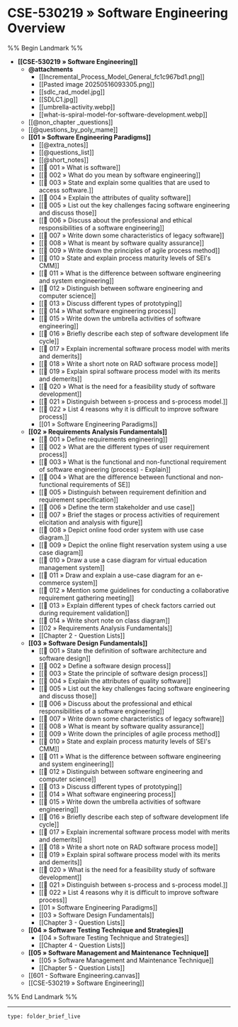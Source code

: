 # CSE-530219 » Software Engineering Overview
%% Begin Landmark %%
- **[[CSE-530219 » Software Engineering]]**
	- **@attachments**
		- [[Incremental_Process_Model_General_fc1c967bd1.png]]
		- [[Pasted image 20250516093305.png]]
		- [[sdlc_rad_model.jpg]]
		- [[SDLC1.jpg]]
		- [[umbrella-activity.webp]]
		- [[what-is-spiral-model-for-software-development.webp]]
	- [[@non_chapter _questions]]
	- [[@questions_by_poly_mame]]
	- **[[01 » Software Engineering Paradigms]]**
		- [[@extra_notes]]
		- [[@questions_list]]
		- [[@short_notes]]
		- [[📘 001 » What is software]]
		- [[📘 002 » What do you mean by software engineering]]
		- [[📘 003 » State and explain some qualities that are used to access software.]]
		- [[📘 004 » Explain the attributes of quality software]]
		- [[📘 005 » List out the key challenges facing software engineering and discuss those]]
		- [[📘 006 » Discuss about the professional and ethical responsibilities of a software engineering]]
		- [[📘 007 » Write down some characteristics of legacy software]]
		- [[📘 008 » What is meant by software quality assurance]]
		- [[📘 009 » Write down the principles of agile process method]]
		- [[📘 010 » State and explain process maturity levels of SEI's CMM]]
		- [[📘 011 » What is the difference between software engineering and system engineering]]
		- [[📘 012 » Distinguish between software engineering and computer science]]
		- [[📘 013 » Discuss different types of prototyping]]
		- [[📘 014 » What software engineering process]]
		- [[📘 015 » Write down the umbrella activities of software engineering]]
		- [[📘 016 » Briefly describe each step of software development life cycle]]
		- [[📘 017 » Explain incremental software process model with merits and demerits]]
		- [[📘 018 » Write a short note on RAD software process mode]]
		- [[📘 019 » Explain spiral software process model with its merits and demerits]]
		- [[📘 020 » What is the need for a feasibility study of software development]]
		- [[📘 021 » Distinguish between s-process and s-process model.]]
		- [[📘 022 » List 4 reasons why it is difficult to improve software process]]
		- [[01 » Software Engineering Paradigms]]
	- **[[02 » Requirements Analysis Fundamentals]]**
		- [[📘 001 » Define requirements engineering]]
		- [[📘 002 » What are the different types of user requirement process]]
		- [[📘 003 » What is the functional and non-functional requirement of software engineering (process) - Explain]]
		- [[📘 004 » What are the difference between functional and non-functional requirements of SE]]
		- [[📘 005 » Distinguish between requirement definition and requirement specification]]
		- [[📘 006 » Define the term stakeholder and use case]]
		- [[📘 007 »  Brief the stages or process activities of requirement elicitation and analysis with figure]]
		- [[📘 008 » Depict online food order system with use case diagram.]]
		- [[📘 009 » Depict the online flight reservation system using a use case diagram]]
		- [[📘 010 » Draw a use a case diagram for virtual education management system]]
		- [[📘 011 » Draw and explain a use-case diagram for an e-commerce system]]
		- [[📘 012 » Mention some guidelines for conducting a collaborative requirement gathering meeting]]
		- [[📘 013 » Explain different types of check factors carried out during requirement validation]]
		- [[📘 014 » Write short note on class diagram]]
		- [[02 » Requirements Analysis Fundamentals]]
		- [[Chapter 2 - Question Lists]]
	- **[[03 » Software Design Fundamentals]]**
		- [[📘 001 » State the definition of software architecture and software design]]
		- [[📘 002 » Define a software design process]]
		- [[📘 003 » State the principle of software design process]]
		- [[📘 004 » Explain the attributes of quality software]]
		- [[📘 005 » List out the key challenges facing software engineering and discuss those]]
		- [[📘 006 » Discuss about the professional and ethical responsibilities of a software engineering]]
		- [[📘 007 » Write down some characteristics of legacy software]]
		- [[📘 008 » What is meant by software quality assurance]]
		- [[📘 009 » Write down the principles of agile process method]]
		- [[📘 010 » State and explain process maturity levels of SEI's CMM]]
		- [[📘 011 » What is the difference between software engineering and system engineering]]
		- [[📘 012 » Distinguish between software engineering and computer science]]
		- [[📘 013 » Discuss different types of prototyping]]
		- [[📘 014 » What software engineering process]]
		- [[📘 015 » Write down the umbrella activities of software engineering]]
		- [[📘 016 » Briefly describe each step of software development life cycle]]
		- [[📘 017 » Explain incremental software process model with merits and demerits]]
		- [[📘 018 » Write a short note on RAD software process mode]]
		- [[📘 019 » Explain spiral software process model with its merits and demerits]]
		- [[📘 020 » What is the need for a feasibility study of software development]]
		- [[📘 021 » Distinguish between s-process and s-process model.]]
		- [[📘 022 » List 4 reasons why it is difficult to improve software process]]
		- [[01 » Software Engineering Paradigms]]
		- [[03 » Software Design Fundamentals]]
		- [[Chapter 3 - Question Lists]]
	- **[[04 » Software Testing Technique and Strategies]]**
		- [[04 » Software Testing Technique and Strategies]]
		- [[Chapter 4 - Question Lists]]
	- **[[05 » Software Management and Maintenance Technique]]**
		- [[05 » Software Management and Maintenance Technique]]
		- [[Chapter 5 - Question Lists]]
	- [[601 - Software Engineering.canvas]]
	- [[CSE-530219 » Software Engineering]]

%% End Landmark %%


---

```ccard
type: folder_brief_live
```
 

